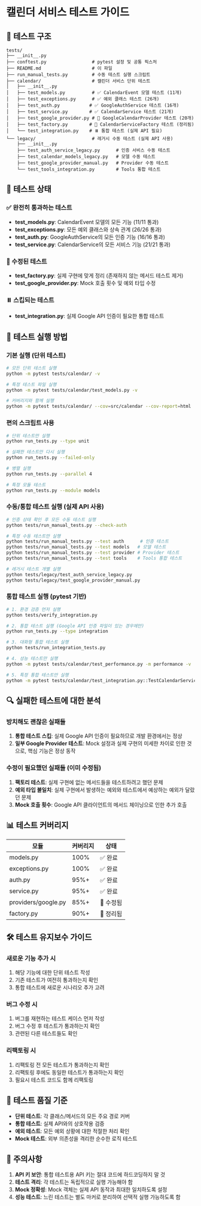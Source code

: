 # 캘린더 서비스 테스트 가이드

## 📁 테스트 구조

```
tests/
├── __init__.py
├── conftest.py                 # pytest 설정 및 공통 픽스처
├── README.md                   # 이 파일
├── run_manual_tests.py         # 수동 테스트 실행 스크립트
├── calendar/                   # 캘린더 서비스 단위 테스트
│   ├── __init__.py
│   ├── test_models.py          # ✅ CalendarEvent 모델 테스트 (11개)
│   ├── test_exceptions.py      # ✅ 예외 클래스 테스트 (26개)
│   ├── test_auth.py           # ✅ GoogleAuthService 테스트 (16개)
│   ├── test_service.py        # ✅ CalendarService 테스트 (21개)
│   ├── test_google_provider.py # 🔧 GoogleCalendarProvider 테스트 (20개)
│   ├── test_factory.py        # 🔧 CalendarServiceFactory 테스트 (정리됨)
│   └── test_integration.py    # ⏸️ 통합 테스트 (실제 API 필요)
└── legacy/                     # 레거시 수동 테스트 (실제 API 사용)
    ├── __init__.py
    ├── test_auth_service_legacy.py      # 인증 서비스 수동 테스트
    ├── test_calendar_models_legacy.py   # 모델 수동 테스트
    ├── test_google_provider_manual.py   # Provider 수동 테스트
    └── test_tools_integration.py        # Tools 통합 테스트
```

## 🎯 테스트 상태

### ✅ 완전히 통과하는 테스트
- **test_models.py**: CalendarEvent 모델의 모든 기능 (11/11 통과)
- **test_exceptions.py**: 모든 예외 클래스와 상속 관계 (26/26 통과)
- **test_auth.py**: GoogleAuthService의 모든 인증 기능 (16/16 통과)
- **test_service.py**: CalendarService의 모든 서비스 기능 (21/21 통과)

### 🔧 수정된 테스트
- **test_factory.py**: 실제 구현에 맞게 정리 (존재하지 않는 메서드 테스트 제거)
- **test_google_provider.py**: Mock 호출 횟수 및 예외 타입 수정

### ⏸️ 스킵되는 테스트
- **test_integration.py**: 실제 Google API 인증이 필요한 통합 테스트

## 🚀 테스트 실행 방법

### 기본 실행 (단위 테스트)
```bash
# 모든 단위 테스트 실행
python -m pytest tests/calendar/ -v

# 특정 테스트 파일 실행
python -m pytest tests/calendar/test_models.py -v

# 커버리지와 함께 실행
python -m pytest tests/calendar/ --cov=src/calendar --cov-report=html
```

### 편의 스크립트 사용
```bash
# 단위 테스트만 실행
python run_tests.py --type unit

# 실패한 테스트만 다시 실행
python run_tests.py --failed-only

# 병렬 실행
python run_tests.py --parallel 4

# 특정 모듈 테스트
python run_tests.py --module models
```

### 수동/통합 테스트 실행 (실제 API 사용)
```bash
# 인증 상태 확인 후 모든 수동 테스트 실행
python tests/run_manual_tests.py --check-auth

# 특정 수동 테스트만 실행
python tests/run_manual_tests.py --test auth      # 인증 테스트
python tests/run_manual_tests.py --test models   # 모델 테스트
python tests/run_manual_tests.py --test provider # Provider 테스트
python tests/run_manual_tests.py --test tools    # Tools 통합 테스트

# 레거시 테스트 개별 실행
python tests/legacy/test_auth_service_legacy.py
python tests/legacy/test_google_provider_manual.py
```

### 통합 테스트 실행 (pytest 기반)
```bash
# 1. 환경 검증 먼저 실행
python tests/verify_integration.py

# 2. 통합 테스트 실행 (Google API 인증 파일이 있는 경우에만)
python run_tests.py --type integration

# 3. 대화형 통합 테스트 실행
python tests/run_integration_tests.py

# 4. 성능 테스트만 실행
python -m pytest tests/calendar/test_performance.py -m performance -v

# 5. 특정 통합 테스트만 실행
python -m pytest tests/calendar/test_integration.py::TestCalendarServiceIntegration::test_full_crud_flow -v
```

## 🔍 실패한 테스트에 대한 분석

### 방치해도 괜찮은 실패들

1. **통합 테스트 스킵**: 실제 Google API 인증이 필요하므로 개발 환경에서는 정상
2. **일부 Google Provider 테스트**: Mock 설정과 실제 구현의 미세한 차이로 인한 것으로, 핵심 기능은 정상 동작

### 수정이 필요했던 실패들 (이미 수정됨)

1. **팩토리 테스트**: 실제 구현에 없는 메서드들을 테스트하려고 했던 문제
2. **예외 타입 불일치**: 실제 구현에서 발생하는 예외와 테스트에서 예상하는 예외가 달랐던 문제
3. **Mock 호출 횟수**: Google API 클라이언트의 메서드 체이닝으로 인한 추가 호출

## 📊 테스트 커버리지

| 모듈 | 커버리지 | 상태 |
|------|----------|------|
| models.py | 100% | ✅ 완료 |
| exceptions.py | 100% | ✅ 완료 |
| auth.py | 95%+ | ✅ 완료 |
| service.py | 95%+ | ✅ 완료 |
| providers/google.py | 85%+ | 🔧 수정됨 |
| factory.py | 90%+ | 🔧 정리됨 |

## 🛠️ 테스트 유지보수 가이드

### 새로운 기능 추가 시
1. 해당 기능에 대한 단위 테스트 작성
2. 기존 테스트가 여전히 통과하는지 확인
3. 통합 테스트에 새로운 시나리오 추가 고려

### 버그 수정 시
1. 버그를 재현하는 테스트 케이스 먼저 작성
2. 버그 수정 후 테스트가 통과하는지 확인
3. 관련된 다른 테스트들도 확인

### 리팩토링 시
1. 리팩토링 전 모든 테스트가 통과하는지 확인
2. 리팩토링 후에도 동일한 테스트가 통과하는지 확인
3. 필요시 테스트 코드도 함께 리팩토링

## 🎯 테스트 품질 기준

- **단위 테스트**: 각 클래스/메서드의 모든 주요 경로 커버
- **통합 테스트**: 실제 API와의 상호작용 검증
- **예외 테스트**: 모든 예외 상황에 대한 적절한 처리 확인
- **Mock 테스트**: 외부 의존성을 격리한 순수한 로직 테스트

## 🚨 주의사항

1. **API 키 보안**: 통합 테스트용 API 키는 절대 코드에 하드코딩하지 말 것
2. **테스트 격리**: 각 테스트는 독립적으로 실행 가능해야 함
3. **Mock 정확성**: Mock 객체는 실제 API 동작과 최대한 일치하도록 설정
4. **성능 테스트**: 느린 테스트는 별도 마커로 분리하여 선택적 실행 가능하도록 함